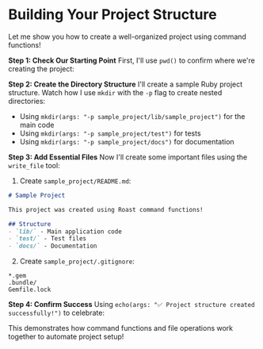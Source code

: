 # Building Your Project Structure

Let me show you how to create a well-organized project using command functions!

**Step 1: Check Our Starting Point**
First, I'll use `pwd()` to confirm where we're creating the project:

**Step 2: Create the Directory Structure**
I'll create a sample Ruby project structure. Watch how I use `mkdir` with the `-p` flag to create nested directories:

- Using `mkdir(args: "-p sample_project/lib/sample_project")` for the main code
- Using `mkdir(args: "-p sample_project/test")` for tests
- Using `mkdir(args: "-p sample_project/docs")` for documentation

**Step 3: Add Essential Files**
Now I'll create some important files using the `write_file` tool:

1. Create `sample_project/README.md`:
```markdown
# Sample Project

This project was created using Roast command functions!

## Structure
- `lib/` - Main application code
- `test/` - Test files
- `docs/` - Documentation
```

2. Create `sample_project/.gitignore`:
```
*.gem
.bundle/
Gemfile.lock
```

**Step 4: Confirm Success**
Using `echo(args: "✅ Project structure created successfully!")` to celebrate:

This demonstrates how command functions and file operations work together to automate project setup!
